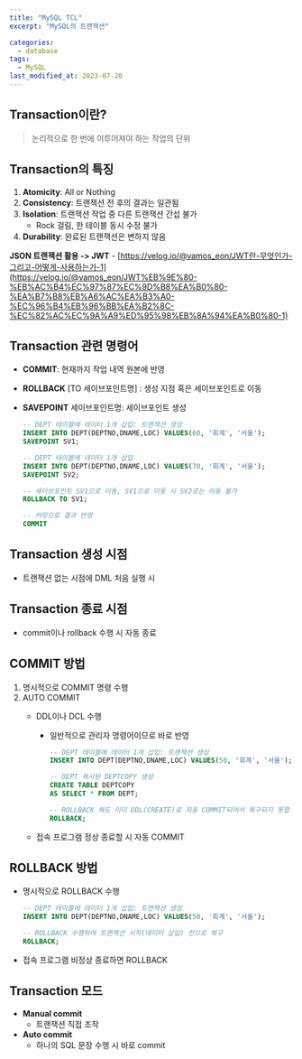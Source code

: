 ```yaml
---
title: "MySQL TCL"
excerpt: "MySQL의 트랜잭션"

categories:
  - database
tags:
  - MySQL
last_modified_at: 2023-07-20
---
```



## Transaction이란?

> 논리적으로 한 번에 이루어져야 하는 작업의 단위
>

## Transaction의 특징
1. **Atomicity**: All or Nothing
2. **Consistency**: 트랜잭션 전 후의 결과는 일관됨
3. **Isolation**: 트랜잭션 작업 중 다른 트랜잭션 간섭 불가
    - Rock 걸림, 한 테이블 동시 수정 불가
4. **Durability**: 완료된 트랜잭션은 변하지 않음


**JSON 트랜젝션 활용 -> JWT**
    - [https://velog.io/@vamos_eon/JWT란-무엇인가-그리고-어떻게-사용하는가-1](https://velog.io/@vamos_eon/JWT%EB%9E%80-%EB%AC%B4%EC%97%87%EC%9D%B8%EA%B0%80-%EA%B7%B8%EB%A6%AC%EA%B3%A0-%EC%96%B4%EB%96%BB%EA%B2%8C-%EC%82%AC%EC%9A%A9%ED%95%98%EB%8A%94%EA%B0%80-1)

## Transaction 관련 명령어

- **COMMIT**: 현재까지 작업 내역 원본에 반영
- **ROLLBACK** [TO  세이브포인트명] : 생성 지점 혹은 세이브포인트로 이동
- **SAVEPOINT** 세이브포인트명: 세이브포인트 생성
    
    ```sql
    -- DEPT 테이블에 데이터 1개 삽입: 트랜잭션 생성
    INSERT INTO DEPT(DEPTNO,DNAME,LOC) VALUES(60, '회계', '서울');
    SAVEPOINT SV1;
    
    -- DEPT 테이블에 데이터 1개 삽입
    INSERT INTO DEPT(DEPTNO,DNAME,LOC) VALUES(70, '회계', '서울');
    SAVEPOINT SV2;
    
    -- 세이브포인트 SV1으로 이동, SV1으로 이동 시 SV2로는 이동 불가
    ROLLBACK TO SV1;
    
    -- 커밋으로 결과 반영
    COMMIT
    ```
    

## Transaction 생성 시점

- 트랜잭션 없는 시점에 DML 처음 실행 시

## Transaction 종료 시점

- commit이나 rollback 수행 시 자동 종료

## COMMIT 방법

1. 명시적으로 COMMIT 명령 수행
2. AUTO COMMIT
    - DDL이나 DCL 수행
        - 일반적으로 관리자 명령어이므로 바로 반영
            
            ```sql
            -- DEPT 테이블에 데이터 1개 삽입: 트랜잭션 생성
            INSERT INTO DEPT(DEPTNO,DNAME,LOC) VALUES(50, '회계', '서울');
            
            -- DEPT 복사된 DEPTCOPY 생성
            CREATE TABLE DEPTCOPY
            AS SELECT * FROM DEPT;
            
            -- ROLLBACK 해도 이미 DDL(CREATE)로 자동 COMMIT되어서 복구되지 못함 
            ROLLBACK; 
            ```
            
    - 접속 프로그램 정상 종료할 시 자동 COMMIT

## ROLLBACK 방법

- 명시적으로 ROLLBACK 수행
    
    ```sql
    -- DEPT 테이블에 데이터 1개 삽입: 트랜잭션 생성
    INSERT INTO DEPT(DEPTNO,DNAME,LOC) VALUES(50, '회계', '서울');
    
    -- ROLLBACK 수행하여 트랜잭션 시작(데이터 삽입) 전으로 복구
    ROLLBACK;
    ```
    
- 접속 프로그램 비정상 종료하면 ROLLBACK

## Transaction 모드

- **Manual commit**
    - 트랜잭션 직접 조작
- **Auto commit**
    - 하나의 SQL 문장 수행 시 바로 commit